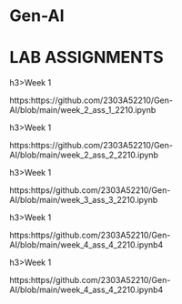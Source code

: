 # Gen-AI
<h1>LAB ASSIGNMENTS</h1><div></div>

<body>
  h3>Week 1 <p>https:https://github.com/2303A52210/Gen-AI/blob/main/week_2_ass_1_2210.ipynb</p></h3></div>
   h3>Week 1 <p>https:https://github.com/2303A52210/Gen-AI/blob/main/week_2_ass_2_2210.ipynb</p></h3></div>
    h3>Week 1 <p>https:https//github.com/2303A52210/Gen-AI/blob/main/week_3_ass_3_2210.ipynb</p></h3></div>
     h3>Week 1 <p>https:https//github.com/2303A52210/Gen-AI/blob/main/week_4_ass_4_2210.ipynb4</p></h3></div>
      h3>Week 1 <p>https:https//github.com/2303A52210/Gen-AI/blob/main/week_4_ass_4_2210.ipynb4</p></h3></div>


